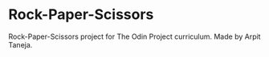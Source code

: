 # Rock-Paper-Scissors

Rock-Paper-Scissors project for The Odin Project curriculum. Made by Arpit Taneja.
